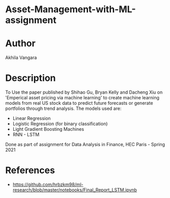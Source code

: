 # Asset-Management-with-ML-assignment

# Author

Akhila Vangara

# Description

To Use the paper published by Shihao Gu, Bryan Kelly and Dacheng Xiu on 'Emperical asset pricing via machine learning' to create machine learning models from real US stock data to predict future forecasts or generate portfolios through trend analysis. The models used are:
- Linear Regression
- Logistic Regression (for binary classification)
- Light Gradient Boosting Machines
- RNN - LSTM


Done as part of assignment for Data Analysis in Finance, HEC Paris - Spring 2021 

# References

- https://github.com/hrbzkm98/ml-research/blob/master/notebooks/Final_Report_LSTM.ipynb
